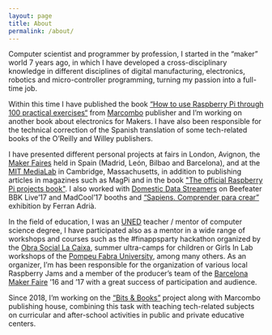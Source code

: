 ```yaml
---
layout: page
title: About
permalink: /about/
---
```


Computer scientist and programmer by profession, I started in the “maker” world 7 years ago, in which I have developed a cross-disciplinary knowledge in different disciplines of digital manufacturing, electronics, robotics and micro-controller programming, turning my passion into a full-time job.

Within this time I have published the book [“How to use Raspberry Pi through 100 practical exercises“](https://www.marcombo.com/aprender-raspberry-pi-con-100-ejercicios-practicos-9788426726278/) from [Marcombo](https://www.marcombo.com/) publisher and I’m working on another book about electronics for Makers. I have also been responsible for the technical correction of the Spanish translation of some tech-related books of the O’Reilly and Willey publishers.

I have presented different personal projects at fairs in London, Avignon, the [Maker Faires](https://makerfaire.com/) held in Spain (Madrid, León, Bilbao and Barcelona), and at the [MIT MediaLab](https://www.media.mit.edu/) in Cambridge, Massachusetts, in addition to publishing articles in magazines such as MagPi and in the book ["The official Raspberry Pi projects book"](https://www.raspberrypi.org/magpi-issues/Projects_Book_v1.pdf). I also worked with [Domestic Data Streamers](http://domesticstreamers.com/) on Beefeater BBK Live’17 and MadCool’17 booths and [“Sapiens. Comprender para crear”](https://www.caixabanklab.com/elbullifoundation/es/sapiens-comprender-crear/) exhibition by Ferran Adrià.

In the field of education, I was an [UNED](https://www.uned.es/universidad/inicio.html) teacher / mentor of computer science degree, I have participated also as a mentor in a wide range of workshops and courses such as the #finappsparty hackathon organized by the [Obra Social La Caixa](https://obrasociallacaixa.org/en/home), summer ultra-camps for children or Girls In Lab workshops of the [Pompeu Fabra University](https://www.upf.edu/es/inicio), among many others. As an organizer, I’m has been responsible for the organization of various local Raspberry Jams and a member of the producer’s team of the [Barcelona Maker Faire](https://barcelona.makerfaire.com/) ’16 and ’17 with a great success of participation and audience.

Since 2018, I’m working on the [“Bits & Books”](https://bitsandbooks.tech/en/) project along with Marcombo publishing house, combining this task with teaching tech-related subjects on curricular and after-school activities in public and private educative centers.
